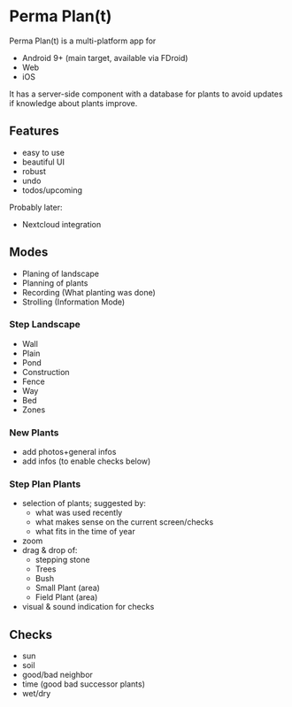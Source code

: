# Perma Plan(t)

Perma Plan(t) is a multi-platform app for

- Android 9+ (main target, available via FDroid)
- Web
- iOS

It has a server-side component with a database for plants
to avoid updates if knowledge about plants improve.

## Features

- easy to use
- beautiful UI
- robust
- undo
- todos/upcoming

Probably later:

- Nextcloud integration

## Modes

- Planing of landscape
- Planning of plants
- Recording (What planting was done)
- Strolling (Information Mode)

### Step Landscape

- Wall
- Plain
- Pond
- Construction
- Fence
- Way
- Bed
- Zones

### New Plants

- add photos+general infos
- add infos (to enable checks below)

### Step Plan Plants

- selection of plants; suggested by:
  - what was used recently
  - what makes sense on the current screen/checks
  - what fits in the time of year
- zoom
- drag & drop of:
  - stepping stone
  - Trees
  - Bush
  - Small Plant (area)
  - Field Plant (area)
- visual & sound indication for checks

## Checks

- sun
- soil
- good/bad neighbor
- time (good bad successor plants)
- wet/dry

